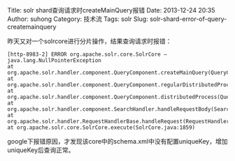 Title: solr shard查询请求时createMainQuery报错
Date: 2013-12-24 20:35
Author: suhong
Category: 技术流
Tags: solr
Slug: solr-shard-error-of-query-createmainquery

昨天又对一个solrcore进行分片操作，结果查询请求时报错：

    [http-8983-2] ERROR org.apache.solr.core.SolrCore – java.lang.NullPointerException
    at org.apache.solr.handler.component.QueryComponent.createMainQuery(QueryComponent.java:759)
    at org.apache.solr.handler.component.QueryComponent.regularDistributedProcess(QueryComponent.java:612)
    at org.apache.solr.handler.component.QueryComponent.distributedProcess(QueryComponent.java:565)
    at org.apache.solr.handler.component.SearchHandler.handleRequestBody(SearchHandler.java:244)
    at org.apache.solr.handler.RequestHandlerBase.handleRequest(RequestHandlerBase.java:135)
    at org.apache.solr.core.SolrCore.execute(SolrCore.java:1859)

google下报错原因，才发现该core中的schema.xml中没有配置uniqueKey，增加uniqueKey后查询正常。
